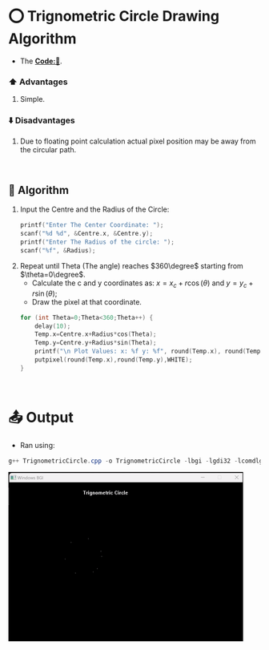 # ⭕ Trignometric Circle Drawing Algorithm
- The **[Code:📑](../../C/TrignometricCircle.cpp)**.

### ⬆️ Advantages
1. Simple. 

### ⬇️ Disadvantages
1. Due to floating point calculation actual pixel position may be away from the circular path.

&nbsp;
## 🤖 **Algorithm**
1. Input the Centre and the Radius of the Circle:
    ```cpp
    printf("Enter The Center Coordinate: ");
    scanf("%d %d", &Centre.x, &Centre.y);
    printf("Enter The Radius of the circle: ");
    scanf("%f", &Radius);
    ```
2. Repeat until Theta (The angle) reaches $360\degree$ starting from $\theta=0\degree$.
    - Calculate the c and y coordinates as: $x = x_c + r \cos(\theta)$ and $y = y_c + r \sin(\theta)$;
    - Draw the pixel at that coordinate.
    ```cpp
    for (int Theta=0;Theta<360;Theta++) {
        delay(10);
        Temp.x=Centre.x+Radius*cos(Theta);
        Temp.y=Centre.y+Radius*sin(Theta);
        printf("\n Plot Values: x: %f y: %f", round(Temp.x), round(Temp.y));
        putpixel(round(Temp.x),round(Temp.y),WHITE);
    }
    ```

&nbsp;
# 📤 Output
- Ran using:
```powershell
g++ TrignometricCircle.cpp -o TrignometricCircle -lbgi -lgdi32 -lcomdlg32 -luuid -loleaut32 -lole32 ; ./TrignometricCircle.exe
```
<img src='./Resources/TrignometricCircle.gif'>